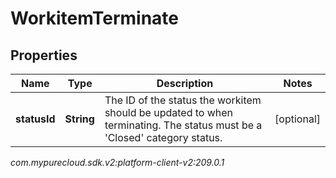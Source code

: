 # WorkitemTerminate


## Properties

| Name | Type | Description | Notes |
| ------------ | ------------- | ------------- | ------------- |
| **statusId** | **String** | The ID of the status the workitem should be updated to when terminating. The status must be a 'Closed' category status. |  [optional] |




_com.mypurecloud.sdk.v2:platform-client-v2:209.0.1_

